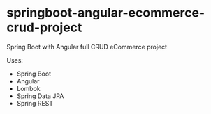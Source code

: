 # springboot-angular-ecommerce-crud-project
Spring Boot with Angular full CRUD eCommerce project

Uses:
- Spring Boot
- Angular
- Lombok
- Spring Data JPA
- Spring REST
